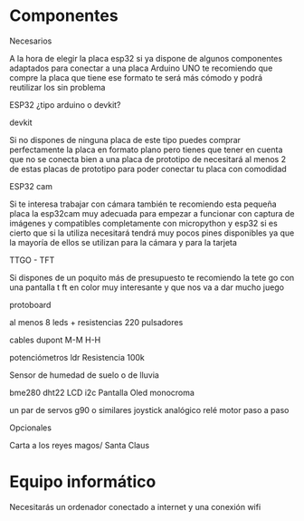 # Componentes

Necesarios


A la hora de elegir la placa esp32 si ya dispone de algunos componentes adaptados para conectar a una placa Arduino UNO te recomiendo que compre la placa que tiene ese formato te será más cómodo y podrá reutilizar los sin problema

ESP32 ¿tipo arduino o devkit?


devkit

Si no dispones de ninguna placa de este tipo puedes comprar perfectamente la placa en formato plano pero tienes que tener en cuenta que no se conecta bien a una placa de prototipo de necesitará al menos 2 de estas placas de prototipo para poder conectar tu placa con comodidad

ESP32 cam

Si te interesa trabajar con cámara también te recomiendo esta pequeña placa la esp32cam muy adecuada para empezar a funcionar con captura de imágenes y compatibles completamente con micropython y esp32 si es cierto que si la utiliza necesitará tendrá muy pocos pines disponibles ya que la mayoría de ellos se utilizan para la cámara y para la tarjeta

TTGO - TFT

Si dispones de un poquito más de presupuesto te recomiendo la tete go con una pantalla t ft en color muy interesante y que nos va a dar mucho juego

protoboard

al menos 8 leds + resistencias 220
pulsadores



cables dupont M-M H-H

potenciómetros
ldr
Resistencia 100k

Sensor de humedad de suelo o de lluvia

bme280
dht22
LCD i2c
Pantalla Oled monocroma

un par de servos g90 o similares
joystick analógico
relé
motor paso a paso 


Opcionales


Carta a los reyes magos/ Santa Claus

# Equipo informático

Necesitarás un ordenador conectado a internet y una conexión wifi